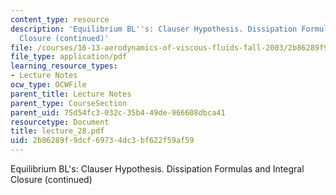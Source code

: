 ```yaml
---
content_type: resource
description: 'Equilibrium BL''s: Clauser Hypothesis. Dissipation Formulas and Integral
  Closure (continued)'
file: /courses/16-13-aerodynamics-of-viscous-fluids-fall-2003/2b86289f9dcf69734dc3bf622f59af59_lecture_28.pdf
file_type: application/pdf
learning_resource_types:
- Lecture Notes
ocw_type: OCWFile
parent_title: Lecture Notes
parent_type: CourseSection
parent_uid: 75d54fc3-032c-35b4-49de-966608dbca41
resourcetype: Document
title: lecture_28.pdf
uid: 2b86289f-9dcf-6973-4dc3-bf622f59af59
---
```

Equilibrium BL's: Clauser Hypothesis. Dissipation Formulas and Integral Closure (continued)


